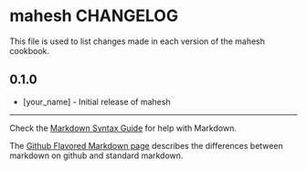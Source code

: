 mahesh CHANGELOG
================

This file is used to list changes made in each version of the mahesh cookbook.

0.1.0
-----
- [your_name] - Initial release of mahesh

- - -
Check the [Markdown Syntax Guide](http://daringfireball.net/projects/markdown/syntax) for help with Markdown.

The [Github Flavored Markdown page](http://github.github.com/github-flavored-markdown/) describes the differences between markdown on github and standard markdown.
